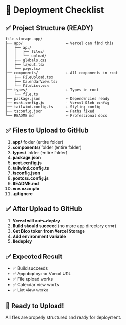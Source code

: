 # 🚀 Deployment Checklist

## ✅ Project Structure (READY)
```
file-storage-app/
├── app/                    ← Vercel can find this
│   ├── api/
│   │   ├── files/
│   │   └── upload/
│   ├── globals.css
│   ├── layout.tsx
│   └── page.tsx
├── components/             ← All components in root
│   ├── FileUpload.tsx
│   ├── CalendarView.tsx
│   └── FileList.tsx
├── types/                  ← Types in root
│   └── file.ts
├── package.json            ← Dependencies ready
├── next.config.js          ← Vercel Blob config
├── tailwind.config.ts      ← Styling config
├── tsconfig.json           ← Paths fixed
└── README.md               ← Professional docs
```

## ✅ Files to Upload to GitHub
1. **app/** folder (entire folder)
2. **components/** folder (entire folder)
3. **types/** folder (entire folder)
4. **package.json**
5. **next.config.js**
6. **tailwind.config.ts**
7. **tsconfig.json**
8. **postcss.config.js**
9. **README.md**
10. **env.example**
11. **.gitignore**

## ✅ After Upload to GitHub
1. **Vercel will auto-deploy**
2. **Build should succeed** (no more app directory error)
3. **Get Blob token from Vercel Storage**
4. **Add environment variable**
5. **Redeploy**

## ✅ Expected Result
- ✅ Build succeeds
- ✅ App deploys to Vercel URL
- ✅ File upload works
- ✅ Calendar view works
- ✅ List view works

## 🎯 Ready to Upload!
All files are properly structured and ready for deployment.
